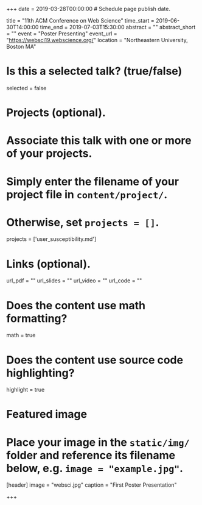 +++
date = 2019-03-28T00:00:00  # Schedule page publish date.

title = "11th ACM Conference on Web Science"
time_start = 2019-06-30T14:00:00
time_end = 2019-07-03T15:30:00
abstract = ""
abstract_short = ""
event = "Poster Presenting"
event_url = "https://websci19.webscience.org/"
location = "Northeastern University, Boston MA"

# Is this a selected talk? (true/false)
selected = false

# Projects (optional).
#   Associate this talk with one or more of your projects.
#   Simply enter the filename of your project file in `content/project/`.
#   Otherwise, set `projects = []`.
projects = ['user_susceptibility.md']

# Links (optional).
url_pdf = ""
url_slides = ""
url_video = ""
url_code = ""

# Does the content use math formatting?
math = true

# Does the content use source code highlighting?
highlight = true

# Featured image
# Place your image in the `static/img/` folder and reference its filename below, e.g. `image = "example.jpg"`.
[header]
image = "websci.jpg"
caption = "First Poster Presentation"

+++


